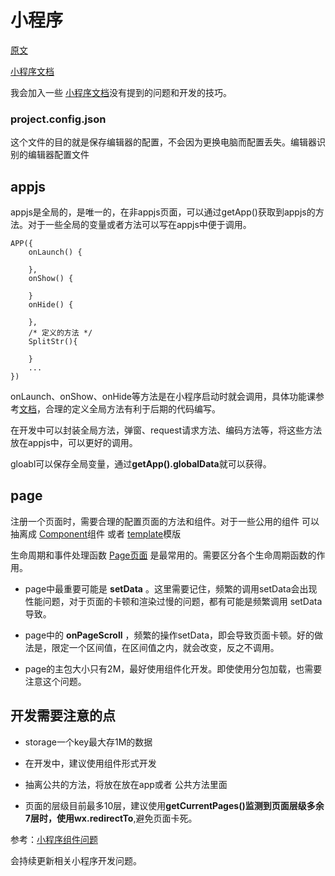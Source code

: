 # 小程序

[原文](https://github.com/HerryLo/Record/blob/master/other/%E5%B0%8F%E7%A8%8B%E5%BA%8F%E5%BC%80%E5%8F%91.md)

[小程序文档](http://developers.weixin.qq.com/miniprogram/dev/)

我会加入一些 [小程序文档](http://developers.weixin.qq.com/miniprogram/dev/)没有提到的问题和开发的技巧。

### project.config.json

这个文件的目的就是保存编辑器的配置，不会因为更换电脑而配置丢失。编辑器识别的编辑器配置文件

## appjs

appjs是全局的，是唯一的，在非appjs页面，可以通过getApp()获取到appjs的方法。对于一些全局的变量或者方法可以写在appjs中便于调用。

```
APP({
    onLaunch() {

    },
    onShow() {

    }
    onHide() {

    },
    /* 定义的方法 */
    SplitStr(){

    }
    ...
})
```
onLaunch、onShow、onHide等方法是在小程序启动时就会调用，具体功能课参考[文档](http://developers.weixin.qq.com/miniprogram/dev/framework/app-service/app.html)，合理的定义全局方法有利于后期的代码编写。

在开发中可以封装全局方法，弹窗、request请求方法、编码方法等，将这些方法放在appjs中，可以更好的调用。

gloabl可以保存全局变量，通过**getApp().globalData**就可以获得。

## page

注册一个页面时，需要合理的配置页面的方法和组件。对于一些公用的组件 可以 抽离成 [Component](http://developers.weixin.qq.com/miniprogram/dev/framework/custom-component/wxml-wxss.html)组件 或者 [template](http://developers.weixin.qq.com/miniprogram/dev/framework/view/wxml/template.html)模版

生命周期和事件处理函数 [Page页面](https://developers.weixin.qq.com/miniprogram/dev/framework/app-service/page.html) 是最常用的。需要区分各个生命周期函数的作用。

* page中最重要可能是 **setData** 。这里需要记住，频繁的调用setData会出现性能问题，对于页面的卡顿和渲染过慢的问题，都有可能是频繁调用 setData导致。

* page中的 **onPageScroll** ，频繁的操作setData，即会导致页面卡顿。好的做法是，限定一个区间值，在区间值之内，就会改变，反之不调用。

* page的主包大小只有2M，最好使用组件化开发。即使使用分包加载，也需要注意这个问题。

## 开发需要注意的点

* storage一个key最大存1M的数据

* 在开发中，建议使用组件形式开发

* 抽离公共的方法，将放在放在app或者 公共方法里面

* 页面的层级目前最多10层，建议使用**getCurrentPages()**监测到页面层级多余7层时，使用**wx.redirectTo**,避免页面卡死。

参考：[小程序组件问题](https://github.com/HerryLo/Record/blob/master/other/%E5%B0%8F%E7%A8%8B%E5%BA%8F%E7%BB%84%E4%BB%B6%E9%97%AE%E9%A2%98.md)

会持续更新相关小程序开发问题。